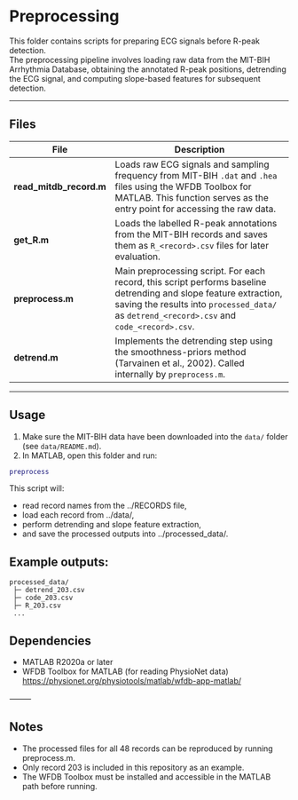 # Preprocessing

This folder contains scripts for preparing ECG signals before R-peak detection.  
The preprocessing pipeline involves loading raw data from the MIT-BIH Arrhythmia Database, obtaining the annotated R-peak positions, detrending the ECG signal, and computing slope-based features for subsequent detection.

---

## Files

| File | Description |
|------|--------------|
| **read_mitdb_record.m** | Loads raw ECG signals and sampling frequency from MIT-BIH `.dat` and `.hea` files using the WFDB Toolbox for MATLAB. This function serves as the entry point for accessing the raw data. |
| **get_R.m** | Loads the labelled R-peak annotations from the MIT-BIH records and saves them as `R_<record>.csv` files for later evaluation. |
| **preprocess.m** | Main preprocessing script. For each record, this script performs baseline detrending and slope feature extraction, saving the results into `processed_data/` as `detrend_<record>.csv` and `code_<record>.csv`. |
| **detrend.m** | Implements the detrending step using the smoothness-priors method (Tarvainen et al., 2002). Called internally by `preprocess.m`. |

---

## Usage

1. Make sure the MIT-BIH data have been downloaded into the `data/` folder (see `data/README.md`).  
2. In MATLAB, open this folder and run:

```matlab
preprocess
```

This script will:
- read record names from the ../RECORDS file,
- load each record from ../data/,
- perform detrending and slope feature extraction,
- and save the processed outputs into ../processed_data/.

## Example outputs:

```
processed_data/
 ├─ detrend_203.csv
 ├─ code_203.csv
 ├─ R_203.csv
 ...
 ```
## Dependencies
- MATLAB R2020a or later
- WFDB Toolbox for MATLAB (for reading PhysioNet data)
https://physionet.org/physiotools/matlab/wfdb-app-matlab/

⸻

## Notes
- The processed files for all 48 records can be reproduced by running preprocess.m.
- Only record 203 is included in this repository as an example.
- The WFDB Toolbox must be installed and accessible in the MATLAB path before running.
